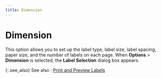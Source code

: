 ```yaml
---
title: Dimension
---
```


# Dimension


This option allows you to set up the label type, label size, label spacing,  paper size, and the number of labels on each page. When **Options**  > **Dimension** is selected, the  **Label 
 Selection** dialog box appears.


{:.see_also}
See also
: [Print and Preview  Labels]({{site.wwe_baseurl}}/everest-client/ui/browsers/options/label-designer/creating/options/run_and_print_labels.html)
